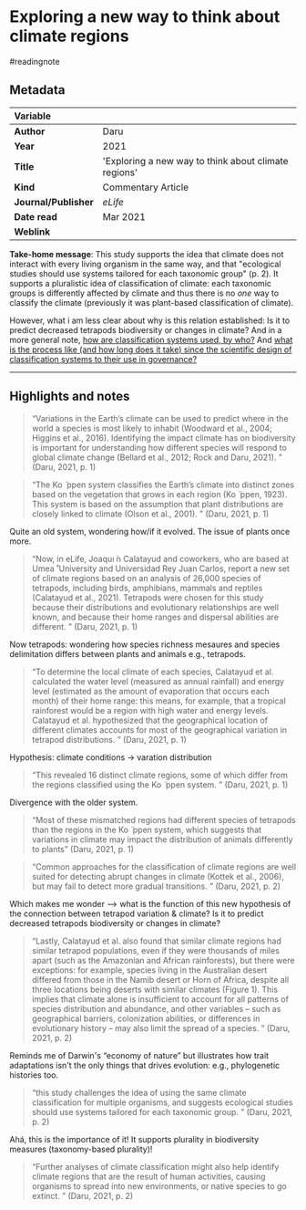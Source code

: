 # Exploring a new way to think about climate regions
#readingnote 


## Metadata

|   Variable     |  |
|:--------------|:-----------|
| **Author**			| Daru     | 
| **Year**				| 		2021	 | 
| **Title**				| 	'Exploring a new way to think about climate regions'		 | 
| **Kind**				| Commentary Article|
| **Journal/Publisher**				| 	*eLife*		 | 
| **Date read**				| 	Mar 2021	 | 
| **Weblink**				| 			 | 

**Take-home message**: This study supports the idea that climate does not interact with every living organism in the same way, and that "ecological studies should use systems tailored for each taxonomic group" (p. 2). It supports a pluralistic idea of classification of climate: each taxonomic groups is differently affected by climate and thus there is no *one* way to classify the climate (previously it was plant-based classification of climate). 

However, what i am less clear about why is this relation established: Is it to predict decreased tetrapods biodiversity or changes in climate? And in a more general note, [how are classification systems used, by who?](how%20are%20classification%20systems%20used,%20by%20who?.md) And [what is the process like (and how long does it take) since the scientific design of classification systems to their use in governance?](what%20is%20the%20process%20like%20(and%20how%20long%20does%20it%20take)%20since%20the%20scientific%20design%20of%20classification%20systems%20to%20their%20use%20in%20governance?.md)


---

## Highlights and notes
> “Variations in the Earth’s climate can be used to predict where in the world a species is most likely to inhabit (Woodward et al., 2004; Higgins et al., 2016). Identifying the impact climate has on biodiversity is important for understanding how different species will respond to global climate change (Bellard et al., 2012; Rock and Daru, 2021). ” (Daru, 2021, p. 1)

> “The Ko ̈ ppen system classifies the Earth’s climate into distinct zones based on the vegetation that grows in each region (Ko ̈ ppen, 1923). This system is based on the assumption that plant distributions are closely linked to climate (Olson et al., 2001). ” (Daru, 2021, p. 1) 

Quite an old system, wondering how/if it evolved. The issue of plants once more.

> “Now, in eLife, Joaquı ́n Calatayud and coworkers, who are based at Umea ̊ University and Universidad Rey Juan Carlos, report a new set of climate regions based on an analysis of 26,000 species of tetrapods, including birds, amphibians, mammals and reptiles (Calatayud et al., 2021). Tetrapods were chosen for this study because their distributions and evolutionary relationships are well known, and because their home ranges and dispersal abilities are different. ” (Daru, 2021, p. 1) 

Now tetrapods: wondering how species richness mesaures and species delimitation differs between plants and animals e.g., tetrapods.

> “To determine the local climate of each species, Calatayud et al. calculated the water level (measured as annual rainfall) and energy level (estimated as the amount of evaporation that occurs each month) of their home range: this means, for example, that a tropical rainforest would be a region with high water and energy levels. Calatayud et al. hypothesized that the geographical location of different climates accounts for most of the geographical variation in tetrapod distributions. ” (Daru, 2021, p. 1) 

Hypothesis: climate conditions -> varation distribution

> “This revealed 16 distinct climate regions, some of which differ from the regions classified using the Ko ̈ ppen system. ” (Daru, 2021, p. 1) 

Divergence with the older system.

> “Most of these mismatched regions had different species of tetrapods than the regions in the Ko ̈ ppen system, which suggests that variations in climate may impact the distribution of animals differently to plants” (Daru, 2021, p. 1)

> “Common approaches for the classification of climate regions are well suited for detecting abrupt changes in climate (Kottek et al., 2006), but may fail to detect more gradual transitions. ” (Daru, 2021, p. 2) 

Which makes me wonder --> what is the function of this new hypothesis of the connection between tetrapod variation & climate? Is it to predict decreased tetrapods biodiversity or changes in climate?

> “Lastly, Calatayud et al. also found that similar climate regions had similar tetrapod populations, even if they were thousands of miles apart (such as the Amazonian and African rainforests), but there were exceptions: for example, species living in the Australian desert differed from those in the Namib desert or Horn of Africa, despite all three locations being deserts with similar climates (Figure 1). This implies that climate alone is insufficient to account for all patterns of species distribution and abundance, and other variables – such as geographical barriers, colonization abilities, or differences in evolutionary history – may also limit the spread of a species. ” (Daru, 2021, p. 2) 

Reminds me of Darwin's “economy of nature” but illustrates how trait adaptations isn't the only things that drives evolution: e.g., phylogenetic histories too.

> “this study challenges the idea of using the same climate classification for multiple organisms, and suggests ecological studies should use systems tailored for each taxonomic group. ” (Daru, 2021, p. 2) 

Ahá, this is the importance of it! It supports plurality in biodiversity measures (taxonomy-based plurality)!

> “Further analyses of climate classification might also help identify climate regions that are the result of human activities, causing organisms to spread into new environments, or native species to go extinct. ” (Daru, 2021, p. 2)

